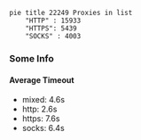 
```mermaid
pie title 22249 Proxies in list
    "HTTP" : 15933
    "HTTPS": 5439
    "SOCKS" : 4003
```

### Some Info
#### Average Timeout

- mixed: 4.6s
- http: 2.6s
- https: 7.6s
- socks: 6.4s